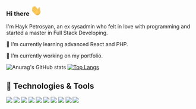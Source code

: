 ### Hi there <img src="https://raw.githubusercontent.com/haykbit/haykbit/master/wave.gif" width="30px">


I'm Hayk Petrosyan, an ex sysadmin who felt in love with programming and started a master in Full Stack Developing.

🌱  I’m currently learning advanced React and PHP.

🔭  I’m currently working on my portfolio.

![Anurag's GitHub stats](https://github-readme-stats.vercel.app/api?username=haykbit&show_icons=true)
[![Top Langs](https://github-readme-stats.vercel.app/api/top-langs/?username=haykbit&langs_count=8)](https://github.com/haykbit/github-readme-stats)

## 🔧 Technologies & Tools
![](https://img.shields.io/badge/OS-Linux-informational?style=for-the-badge&logo=linux&logoColor=white&color=005eff)
![](https://img.shields.io/badge/Web-html-informational?style=for-the-badge&logo=web&logoColor=white&color=005eff)
![](https://img.shields.io/badge/Styling-css-informational?style=for-the-badge&logo=style&logoColor=white&color=005eff)
![](https://img.shields.io/badge/Code-JavaScript-informational?style=for-the-badge&logo=javascript&logoColor=white&color=005eff)
![](https://img.shields.io/badge/Code-Php-informational?style=for-the-badge&logo=php&logoColor=white&color=005eff)
![](https://img.shields.io/badge/Code-Vue-informational?style=for-the-badge&logo=vue.js&logoColor=white&color=005eff)
![](https://img.shields.io/badge/Code-Laravel-informational?style=for-the-badge&logo=laravel&logoColor=white&color=005eff)
![](https://img.shields.io/badge/Code-React-informational?style=for-the-badge&logo=react&logoColor=white&color=005eff)
![](https://img.shields.io/badge/DDBB-mysql-informational?style=for-the-badge&logo=mysql&logoColor=white&color=005eff)
![](https://img.shields.io/badge/Code-Python-informational?style=for-the-badge&logo=python&logoColor=white&color=005eff)

<!--
**haykbit/haykbit** is a ✨ _special_ ✨ repository because its `README.md` (this file) appears on your GitHub profile.

Here are some ideas to get you started:

- 🔭 I’m currently working on ...
- 🌱 I’m currently learning ...
- 👯 I’m looking to collaborate on ...
- 🤔 I’m looking for help with ...
- 💬 Ask me about ...
- 📫 How to reach me: ...
- 😄 Pronouns: ...
- ⚡ Fun fact: ...
-->

